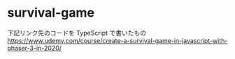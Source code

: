 # survival-game

下記リンク先のコードを TypeScript で書いたもの
https://www.udemy.com/course/create-a-survival-game-in-javascript-with-phaser-3-in-2020/
